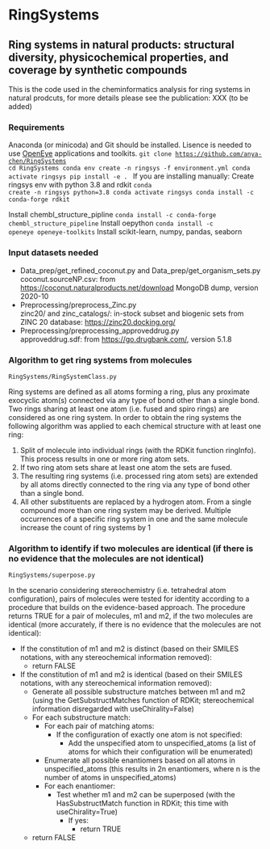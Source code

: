# RingSystems
## Ring systems in natural products: structural diversity, physicochemical properties, and coverage by synthetic compounds
This is the code used in the cheminformatics analysis for ring systems in natural prodcuts, for more details please see the publication: XXX (to be added) 

### Requirements
Anaconda (or minicoda) and Git should be installed. 
Lisence is needed to use [OpenEye](https://www.eyesopen.com) applications and toolkits.
<code>git clone https://github.com/anya-chen/RingSystems
cd RingSystems
conda env create -n ringsys -f environment.yml
conda activate ringsys
pip install -e .
</code>
If you are installing manually:
Create ringsys env with python 3.8 and rdkit
<code>conda create -n ringsys python=3.8
conda activate ringsys
conda install -c conda-forge rdkit</code>

Install chembl_structure_pipline
<code>conda install -c conda-forge chembl_structure_pipeline</code>
Install oepython
<code>conda install -c openeye openeye-toolkits</code>
Install scikit-learn, numpy, pandas, seaborn


### Input datasets needed
- Data_prep/get_refined_coconut.py and Data_prep/get_organism_sets.py  
    coconut.sourceNP.csv: from https://coconut.naturalproducts.net/download MongoDB dump, version 2020-10
- Preprocessing/preprocess_Zinc.py  
    zinc20/ and zinc_catalogs/: in-stock subset and biogenic sets from ZINC 20 database: https://zinc20.docking.org/
- Preprocessing/preprocessing_approveddrug.py  
    approveddrug.sdf: from https://go.drugbank.com/, version 5.1.8
    
    
### Algorithm to get ring systems from molecules
<code>RingSystems/RingSystemClass.py</code>

Ring systems are defined as all atoms forming a ring, plus any proximate exocyclic atom(s) connected via any type of bond other than a single bond. Two rings sharing at least one atom (i.e. fused and spiro rings) are considered as one ring system.
In order to obtain the ring systems the following algorithm was applied to each chemical structure with at least one ring:
1. Split of molecule into individual rings (with the RDKit function ringInfo). This process results in one or more ring atom sets.
2. If two ring atom sets share at least one atom the sets are fused.
3. The resulting ring systems (i.e. processed ring atom sets) are extended by all atoms directly connected to the ring via any type of bond other than a single bond.
4. All other substituents are replaced by a hydrogen atom.
From a single compound more than one ring system may be derived. Multiple occurrences of a specific ring system in one and the same molecule increase the count of ring systems by 1 



### Algorithm to identify if two molecules are identical (if there is no evidence that the molecules are not identical)
<code>RingSystems/superpose.py</code>

In the scenario considering stereochemistry (i.e. tetrahedral atom configuration), pairs of molecules were tested for identity according to a procedure that builds on the evidence-based approach. The procedure returns TRUE for a pair of molecules, m1 and m2, if the two molecules are identical (more accurately, if there is no evidence that the molecules are not identical):
- If the constitution of m1 and m2 is distinct (based on their SMILES notations, with any stereochemical information removed):
    - return FALSE
- If the constitution of m1 and m2 is identical (based on their SMILES notations, with any stereochemical information removed):
    - Generate all possible substructure matches between m1 and m2 (using the GetSubstructMatches function of RDKit; stereochemical information disregarded with useChirality=False)
    - For each substructure match:
        - For each pair of matching atoms:
            - If the configuration of exactly one atom is not specified:
                - Add the unspecified atom to unspecified_atoms (a list of atoms for which their configuration will be enumerated)
        - Enumerate all possible enantiomers based on all atoms in unspecified_atoms (this results in 2n enantiomers, where n is the number of atoms in unspecified_atoms)
        - For each enantiomer:
            - Test whether m1 and m2 can be superposed (with the HasSubstructMatch function in RDKit; this time with useChirality=True) 
                - If yes: 
                    - return TRUE
    - return FALSE


